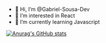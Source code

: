 - 👋 Hi, I’m @Gabriel-Sousa-Dev
- 👀 I’m interested in React
- 🌱 I’m currently learning Javascript
<!---
Gabriel-Sousa-Dev/Gabriel-Sousa-Dev is a ✨ special ✨ repository because its `README.md` (this file) appears on your GitHub profile.
You can click the Preview link to take a look at your changes.
--->
[![Anurag's GitHub stats](https://github-readme-stats.vercel.app/api?username=Gabriel-Sousa-Dev&theme=vue-dark)](https://github.com/anuraghazra/github-readme-stats)
